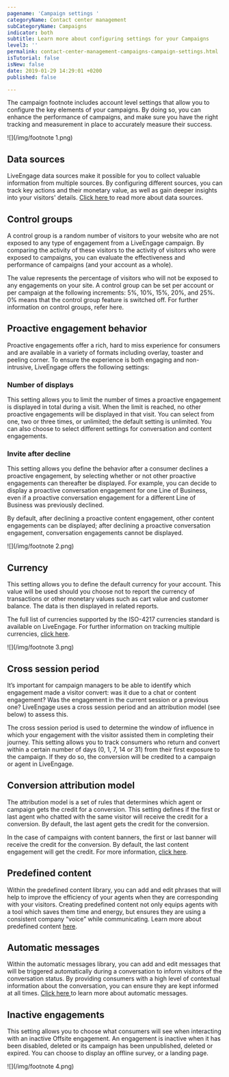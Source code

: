 ```yaml
---
pagename: 'Campaign settings '
categoryName: Contact center management
subCategoryName: Campaigns
indicator: both
subtitle: Learn more about configuring settings for your Campaigns
level3: ''
permalink: contact-center-management-campaigns-campaign-settings.html
isTutorial: false
isNew: false
date: 2019-01-29 14:29:01 +0200
published: false

---
```

The campaign footnote includes account level settings that allow you to configure the key elements of your campaigns. By doing so, you can enhance the performance of campaigns, and make sure you have the right tracking and measurement in place to accurately measure their success.

  
![](/img/footnote 1.png)

## **Data sources**

LiveEngage data sources make it possible for you to collect valuable information from multiple sources. By configuring different sources, you can track key actions and their monetary value, as well as gain deeper insights into your visitors' details. [Click here ]()to read more about data sources.

## **Control groups**

A control group is a random number of visitors to your website who are not exposed to any type of engagement from a LiveEngage campaign. By comparing the activity of these visitors to the activity of visitors who were exposed to campaigns, you can evaluate the effectiveness and performance of campaigns (and your account as a whole).

The value represents the percentage of visitors who will not be exposed to any engagements on your site. A control group can be set per account or per campaign at the following increments: 5%, 10%, 15%, 20%, and 25%. 0% means that the control group feature is switched off. For further information on control groups, refer here.

## Proactive engagement behavior

Proactive engagements offer a rich, hard to miss experience for consumers and are available in a variety of formats including overlay, toaster and peeling corner. To ensure the experience is both engaging and non-intrusive, LiveEngage offers the following settings: 

### Number of displays       

This setting allows you to limit the number of times a proactive engagement is displayed in total during a visit. When the limit is reached, no other proactive engagements will be displayed in that visit. You can select from one, two or three times, or unlimited; the default setting is unlimited. You can also choose to select different settings for conversation and content engagements. 

### Invite after decline

This setting allows you define the behavior after a consumer declines a proactive engagement, by selecting whether or not other proactive engagements can thereafter be displayed. For example, you can decide to display a proactive conversation engagement for one Line of Business, even if a proactive conversation engagement for a different Line of Business was previously declined.

By default, after declining a proactive content engagement, other content engagements can be displayed; after declining a proactive conversation engagement, conversation engagements cannot be displayed. 

![](/img/footnote 2.png)

## **Currency**

This setting allows you to define the default currency for your account. This value will be used should you choose not to report the currency of transactions or other monetary values such as cart value and customer balance. The data is then displayed in related reports. 

The full list of currencies supported by the ISO-4217 currencies standard is available on LiveEngage. For further information on tracking multiple currencies, [click here]().

![](/img/footnote 3.png)

## **Cross session period**

It’s important for campaign managers to be able to identify which engagement made a visitor convert: was it due to a chat or content engagement? Was the engagement in the current session or a previous one? LiveEngage uses a cross session period and an attribution model (see below) to assess this. 

The cross session period is used to determine the window of influence in which your engagement with the visitor assisted them in completing their journey. This setting allows you to track consumers who return and convert within a certain number of days (0, 1, 7, 14 or 31) from their first exposure to the campaign. If they do so, the conversion will be credited to a campaign or agent in LiveEngage. 

## **Conversion attribution model**

The attribution model is a set of rules that determines which agent or campaign gets the credit for a conversion. This setting defines if the first or last agent who chatted with the same visitor will receive the credit for a conversion. By default, the last agent gets the credit for the conversion. 

In the case of campaigns with content banners, the first or last banner will receive the credit for the conversion. By default, the last content engagement will get the credit. For more information, [click here](). 

## **Predefined content**

Within the predefined content library, you can add and edit phrases that will help to improve the efficiency of your agents when they are corresponding with your visitors. Creating predefined content not only equips agents with a tool which saves them time and energy, but ensures they are using a consistent company “voice” while communicating. Learn more about predefined content [here](). 

## **Automatic messages**

Within the automatic messages library, you can add and edit messages that will be triggered automatically during a conversation to inform visitors of the conversation status. By providing consumers with a high level of contextual information about the conversation, you can ensure they are kept informed at all times. [Click here ]()to learn more about automatic messages.

## **Inactive engagements**

This setting allows you to choose what consumers will see when interacting with an inactive Offsite engagement. An engagement is inactive when it has been disabled, deleted or its campaign has been unpublished, deleted or expired. You can choose to display an offline survey, or a landing page.

![](/img/footnote 4.png)